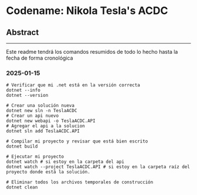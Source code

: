# Codename: Nikola Tesla's ACDC

## Abstract

---
Este readme tendrá los comandos resumidos de todo lo hecho hasta la fecha de forma cronológica

### 2025-01-15

```shell
# Verificar que mi .net está en la versión correcta
dotnet --info
dotnet --version

# Crear una solución nueva
dotnet new sln -n TeslaACDC
# Crear un api nuevo
dotnet new webapi -o TeslaACDC.API
# Agregar el api a la solucion
dotnet sln add TeslaACDC.API

# Compilar mi proyecto y revisar que está bien escrito
dotnet build

# Ejecutar mi proyecto
dotnet watch # si estoy en la carpeta del api
dotnet watch --project TeslaACDC.API # si estoy en la carpeta raíz del proyecto donde está la solución.

# Eliminar todos los archivos temporales de construcción
dotnet clean


```
